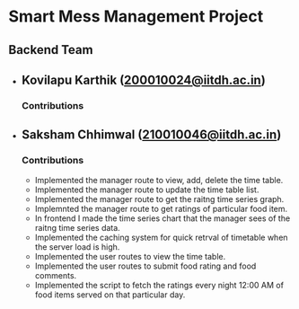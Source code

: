 # Smart Mess Management Project

## Backend Team

* ## Kovilapu Karthik (200010024@iitdh.ac.in)
    ### Contributions
    
        
* ## Saksham Chhimwal (210010046@iitdh.ac.in) 
    ### Contributions

    - Implemented the manager route to view, add, delete the time table.
    - Implemented the manager route to update the time table list.
    - Implemented the manager route to get the raitng time series graph.
    - Implemnted the manager route to get ratings of particular food item.
    - In frontend I made the time series chart that the manager sees of the raitng time series data.
    - Implemented the caching system for quick retrval of timetable when the server load is high.
    - Implemented the user routes to view the time table.
    - Implemented the user routes to submit food rating and food comments.
    - Implemented the script to fetch the ratings every night 12:00 AM of food items served on that particular day. 
